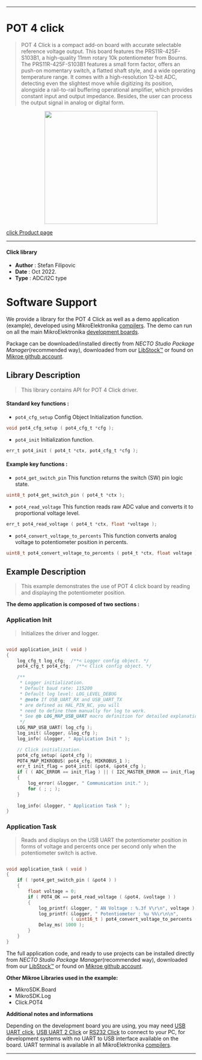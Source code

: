 
---
# POT 4 click

> POT 4 Click is a compact add-on board with accurate selectable reference voltage output. This board features the PRS11R-425F-S103B1, a high-quality 11mm rotary 10k potentiometer from Bourns. The PRS11R-425F-S103B1 features a small form factor, offers an push-on momentary switch, a flatted shaft style, and a wide operating temperature range. It comes with a high-resolution 12-bit ADC, detecting even the slightest move while digitizing its position, alongside a rail-to-rail buffering operational amplifier, which provides constant input and output impedance. Besides, the user can process the output signal in analog or digital form.

<p align="center">
  <img src="https://download.mikroe.com/images/click_for_ide/pot4_click.png" height=300px>
</p>

[click Product page](https://www.mikroe.com/pot-4-click)

---


#### Click library

- **Author**        : Stefan Filipovic
- **Date**          : Oct 2022.
- **Type**          : ADC/I2C type


# Software Support

We provide a library for the POT 4 Click
as well as a demo application (example), developed using MikroElektronika
[compilers](https://www.mikroe.com/necto-studio).
The demo can run on all the main MikroElektronika [development boards](https://www.mikroe.com/development-boards).

Package can be downloaded/installed directly from *NECTO Studio Package Manager*(recommended way), downloaded from our [LibStock&trade;](https://libstock.mikroe.com) or found on [Mikroe github account](https://github.com/MikroElektronika/mikrosdk_click_v2/tree/master/clicks).

## Library Description

> This library contains API for POT 4 Click driver.

#### Standard key functions :

- `pot4_cfg_setup` Config Object Initialization function.
```c
void pot4_cfg_setup ( pot4_cfg_t *cfg );
```

- `pot4_init` Initialization function.
```c
err_t pot4_init ( pot4_t *ctx, pot4_cfg_t *cfg );
```

#### Example key functions :

- `pot4_get_switch_pin` This function returns the switch (SW) pin logic state.
```c
uint8_t pot4_get_switch_pin ( pot4_t *ctx );
```

- `pot4_read_voltage` This function reads raw ADC value and converts it to proportional voltage level.
```c
err_t pot4_read_voltage ( pot4_t *ctx, float *voltage );
```

- `pot4_convert_voltage_to_percents` This function converts analog voltage to potentiometer position in percents.
```c
uint8_t pot4_convert_voltage_to_percents ( pot4_t *ctx, float voltage );
```

## Example Description

> This example demonstrates the use of POT 4 click board by reading and displaying the potentiometer position.

**The demo application is composed of two sections :**

### Application Init

> Initializes the driver and logger.

```c

void application_init ( void )
{
    log_cfg_t log_cfg;  /**< Logger config object. */
    pot4_cfg_t pot4_cfg;  /**< Click config object. */

    /** 
     * Logger initialization.
     * Default baud rate: 115200
     * Default log level: LOG_LEVEL_DEBUG
     * @note If USB_UART_RX and USB_UART_TX 
     * are defined as HAL_PIN_NC, you will 
     * need to define them manually for log to work. 
     * See @b LOG_MAP_USB_UART macro definition for detailed explanation.
     */
    LOG_MAP_USB_UART( log_cfg );
    log_init( &logger, &log_cfg );
    log_info( &logger, " Application Init " );

    // Click initialization.
    pot4_cfg_setup( &pot4_cfg );
    POT4_MAP_MIKROBUS( pot4_cfg, MIKROBUS_1 );
    err_t init_flag = pot4_init( &pot4, &pot4_cfg );
    if ( ( ADC_ERROR == init_flag ) || ( I2C_MASTER_ERROR == init_flag ) )
    {
        log_error( &logger, " Communication init." );
        for ( ; ; );
    }
    
    log_info( &logger, " Application Task " );
}

```

### Application Task

> Reads and displays on the USB UART the potentiometer position in forms of voltage and percents once per second only when the potentiometer switch is active.

```c

void application_task ( void )
{
    if ( !pot4_get_switch_pin ( &pot4 ) )
    {
        float voltage = 0;
        if ( POT4_OK == pot4_read_voltage ( &pot4, &voltage ) ) 
        {
            log_printf( &logger, " AN Voltage : %.3f V\r\n", voltage );
            log_printf( &logger, " Potentiometer : %u %%\r\n\n", 
                        ( uint16_t ) pot4_convert_voltage_to_percents ( &pot4, voltage ) );
            Delay_ms( 1000 );
        }
    }
}

```

The full application code, and ready to use projects can be installed directly from *NECTO Studio Package Manager*(recommended way), downloaded from our [LibStock&trade;](https://libstock.mikroe.com) or found on [Mikroe github account](https://github.com/MikroElektronika/mikrosdk_click_v2/tree/master/clicks).

**Other Mikroe Libraries used in the example:**

- MikroSDK.Board
- MikroSDK.Log
- Click.POT4

**Additional notes and informations**

Depending on the development board you are using, you may need
[USB UART click](https://www.mikroe.com/usb-uart-click),
[USB UART 2 Click](https://www.mikroe.com/usb-uart-2-click) or
[RS232 Click](https://www.mikroe.com/rs232-click) to connect to your PC, for
development systems with no UART to USB interface available on the board. UART
terminal is available in all MikroElektronika
[compilers](https://shop.mikroe.com/compilers).

---
